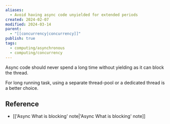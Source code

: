 ```yaml
---
aliases:
  - Avoid having async code unyielded for extended periods
created: 2024-02-07
modified: 2024-03-14
parent:
  - "[[concurrency|concurrency]]"
publish: true
tags:
  - computing/asynchronous
  - computing/concurrency
---
```

Async code should never spend a long time without yielding as it can block the thread.

For long running task, using a separate thread-pool or a dedicated thread is a better choice.

## Reference
- [['Async What is blocking' note|'Async What is blocking' note]]